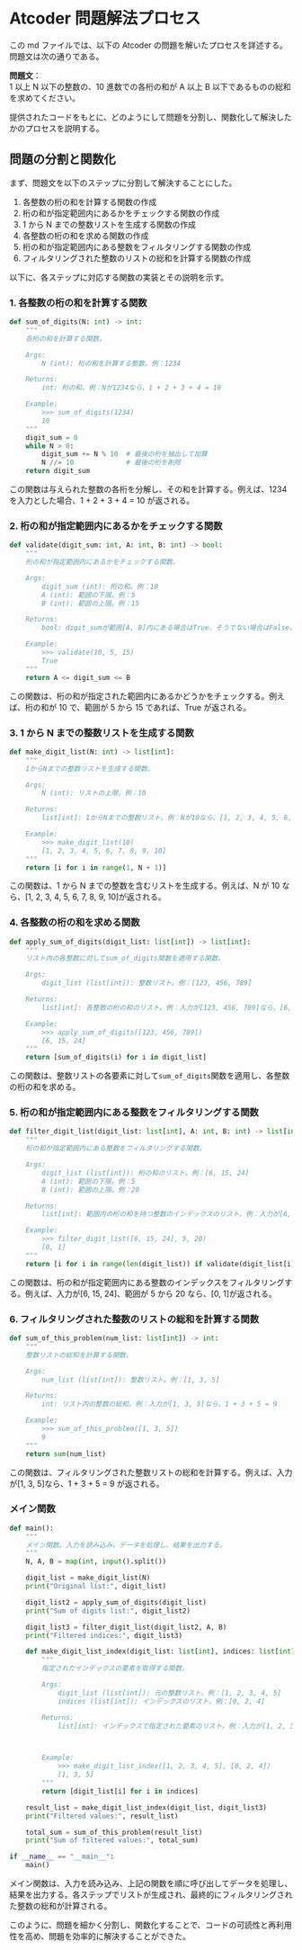 # Atcoder 問題解法プロセス

この md ファイルでは、以下の Atcoder の問題を解いたプロセスを詳述する。問題文は次の通りである。

**問題文**：  
1 以上 N 以下の整数の、10 進数での各桁の和が A 以上 B 以下であるものの総和を求めてください。

提供されたコードをもとに、どのようにして問題を分割し、関数化して解決したかのプロセスを説明する。

## 問題の分割と関数化

まず、問題文を以下のステップに分割して解決することにした。

1. 各整数の桁の和を計算する関数の作成
2. 桁の和が指定範囲内にあるかをチェックする関数の作成
3. 1 から N までの整数リストを生成する関数の作成
4. 各整数の桁の和を求める関数の作成
5. 桁の和が指定範囲内にある整数をフィルタリングする関数の作成
6. フィルタリングされた整数のリストの総和を計算する関数の作成

以下に、各ステップに対応する関数の実装とその説明を示す。

### 1. 各整数の桁の和を計算する関数

```python
def sum_of_digits(N: int) -> int:
    """
    各桁の和を計算する関数。

    Args:
        N (int): 桁の和を計算する整数。例：1234

    Returns:
        int: 桁の和。例：Nが1234なら、1 + 2 + 3 + 4 = 10

    Example:
        >>> sum_of_digits(1234)
        10
    """
    digit_sum = 0
    while N > 0:
        digit_sum += N % 10  # 最後の桁を抽出して加算
        N //= 10             # 最後の桁を削除
    return digit_sum
```

この関数は与えられた整数の各桁を分解し、その和を計算する。例えば、1234 を入力とした場合、1 + 2 + 3 + 4 = 10 が返される。

### 2. 桁の和が指定範囲内にあるかをチェックする関数

```python
def validate(digit_sum: int, A: int, B: int) -> bool:
    """
    桁の和が指定範囲内にあるかをチェックする関数。

    Args:
        digit_sum (int): 桁の和。例：10
        A (int): 範囲の下限。例：5
        B (int): 範囲の上限。例：15

    Returns:
        bool: digit_sumが範囲[A, B]内にある場合はTrue、そうでない場合はFalse。

    Example:
        >>> validate(10, 5, 15)
        True
    """
    return A <= digit_sum <= B
```

この関数は、桁の和が指定された範囲内にあるかどうかをチェックする。例えば、桁の和が 10 で、範囲が 5 から 15 であれば、True が返される。

### 3. 1 から N までの整数リストを生成する関数

```python
def make_digit_list(N: int) -> list[int]:
    """
    1からNまでの整数リストを生成する関数。

    Args:
        N (int): リストの上限。例：10

    Returns:
        list[int]: 1からNまでの整数リスト。例：Nが10なら、[1, 2, 3, 4, 5, 6, 7, 8, 9, 10]

    Example:
        >>> make_digit_list(10)
        [1, 2, 3, 4, 5, 6, 7, 8, 9, 10]
    """
    return [i for i in range(1, N + 1)]
```

この関数は、1 から N までの整数を含むリストを生成する。例えば、N が 10 なら、[1, 2, 3, 4, 5, 6, 7, 8, 9, 10]が返される。

### 4. 各整数の桁の和を求める関数

```python
def apply_sum_of_digits(digit_list: list[int]) -> list[int]:
    """
    リスト内の各整数に対してsum_of_digits関数を適用する関数。

    Args:
        digit_list (list[int]): 整数リスト。例：[123, 456, 789]

    Returns:
        list[int]: 各整数の桁の和のリスト。例：入力が[123, 456, 789]なら、[6, 15, 24]

    Example:
        >>> apply_sum_of_digits([123, 456, 789])
        [6, 15, 24]
    """
    return [sum_of_digits(i) for i in digit_list]
```

この関数は、整数リストの各要素に対して`sum_of_digits`関数を適用し、各整数の桁の和を求める。

### 5. 桁の和が指定範囲内にある整数をフィルタリングする関数

```python
def filter_digit_list(digit_list: list[int], A: int, B: int) -> list[int]:
    """
    桁の和が指定範囲内にある整数をフィルタリングする関数。

    Args:
        digit_list (list[int]): 桁の和のリスト。例：[6, 15, 24]
        A (int): 範囲の下限。例：5
        B (int): 範囲の上限。例：20

    Returns:
        list[int]: 範囲内の桁の和を持つ整数のインデックスのリスト。例：入力が[6, 15, 24]、Aが5、Bが20なら、[0, 1]

    Example:
        >>> filter_digit_list([6, 15, 24], 5, 20)
        [0, 1]
    """
    return [i for i in range(len(digit_list)) if validate(digit_list[i], A, B)]
```

この関数は、桁の和が指定範囲内にある整数のインデックスをフィルタリングする。例えば、入力が[6, 15, 24]、範囲が 5 から 20 なら、[0, 1]が返される。

### 6. フィルタリングされた整数のリストの総和を計算する関数

```python
def sum_of_this_problem(num_list: list[int]) -> int:
    """
    整数リストの総和を計算する関数。

    Args:
        num_list (list[int]): 整数リスト。例：[1, 3, 5]

    Returns:
        int: リスト内の整数の総和。例：入力が[1, 3, 5]なら、1 + 3 + 5 = 9

    Example:
        >>> sum_of_this_problem([1, 3, 5])
        9
    """
    return sum(num_list)
```

この関数は、フィルタリングされた整数リストの総和を計算する。例えば、入力が[1, 3, 5]なら、1 + 3 + 5 = 9 が返される。

### メイン関数

```python
def main():
    """
    メイン関数。入力を読み込み、データを処理し、結果を出力する。
    """
    N, A, B = map(int, input().split())

    digit_list = make_digit_list(N)
    print("Original list:", digit_list)

    digit_list2 = apply_sum_of_digits(digit_list)
    print("Sum of digits list:", digit_list2)

    digit_list3 = filter_digit_list(digit_list2, A, B)
    print("Filtered indices:", digit_list3)

    def make_digit_list_index(digit_list: list[int], indices: list[int]) -> list[int]:
        """
        指定されたインデックスの要素を取得する関数。

        Args:
            digit_list (list[int]): 元の整数リスト。例：[1, 2, 3, 4, 5]
            indices (list[int]): インデックスのリスト。例：[0, 2, 4]

        Returns:
            list[int]: インデックスで指定された要素のリスト。例：入力が[1, 2, 3, 4, 5]、インデックスが[0, 2, 4]なら、[1, 3, 5]



        Example:
            >>> make_digit_list_index([1, 2, 3, 4, 5], [0, 2, 4])
            [1, 3, 5]
        """
        return [digit_list[i] for i in indices]

    result_list = make_digit_list_index(digit_list, digit_list3)
    print("Filtered values:", result_list)

    total_sum = sum_of_this_problem(result_list)
    print("Sum of filtered values:", total_sum)

if __name__ == "__main__":
    main()
```

メイン関数は、入力を読み込み、上記の関数を順に呼び出してデータを処理し、結果を出力する。各ステップでリストが生成され、最終的にフィルタリングされた整数の総和が計算される。

このように、問題を細かく分割し、関数化することで、コードの可読性と再利用性を高め、問題を効率的に解決することができた。
